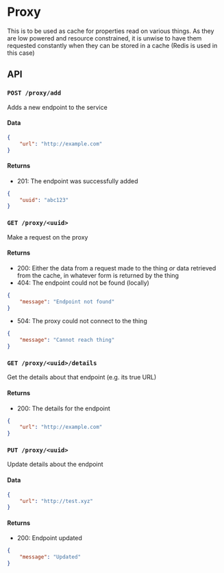 # Proxy
This is to be used as cache for properties read on various things. As they are low powered and resource constrained, it is unwise to have them requested constantly when they can be stored in a cache (Redis is used in this case)

## API
### `POST /proxy/add`
Adds a new endpoint to the service
#### Data
```json
{
    "url": "http://example.com"
}
```
#### Returns
* 201: The endpoint was successfully added
```json
{
    "uuid": "abc123"
}
```

### `GET /proxy/<uuid>`
Make a request on the proxy
#### Returns
* 200: Either the data from a request made to the thing *or* data retrieved from the cache, in whatever form is returned by the thing
* 404: The endpoint could not be found (locally)
```json
{
    "message": "Endpoint not found"
}
```
* 504: The proxy could not connect to the thing
```json
{
    "message": "Cannot reach thing"
}
```

### `GET /proxy/<uuid>/details`
Get the details about that endpoint (e.g. its true URL)
#### Returns
* 200: The details for the endpoint
```json
{
    "url": "http://example.com"
}
```

### `PUT /proxy/<uuid>`
Update details about the endpoint
#### Data
```json
{
    "url": "http://test.xyz"
}
```
#### Returns
* 200: Endpoint updated
```json
{
    "message": "Updated"
}
```
